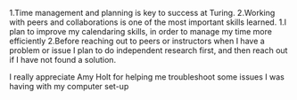 1.Time management and planning is key to success at Turing.
2.Working with peers and collaborations is one of the most important skills learned.
1.I plan to improve my calendaring skills, in order to manage my time more efficiently
2.Before reaching out to peers or instructors when I have a problem or issue I plan to do independent research first, and then reach out if I have not found a solution.

I really appreciate Amy Holt for helping me troubleshoot some issues I was having with my computer set-up
